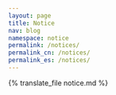 ```yaml
---
layout: page
title: Notice
nav: blog
namespace: notice
permalink: /notices/
permalink_cn: /notices/
permalink_es: /notices/
---
```


{% translate_file notice.md %}
